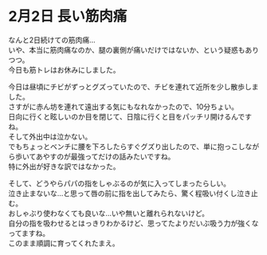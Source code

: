 # 2月2日 長い筋肉痛

なんと2日続けての筋肉痛…  
いや、本当に筋肉痛なのか、腿の裏側が痛いだけではないか、という疑惑もありつつ。  
今日も筋トレはお休みにしました。

今日は昼頃にチビがずっとグズっていたので、チビを連れて近所を少し散歩しました。  
さすがに赤ん坊を連れて遠出する気にもなれなかったので、10分ちょい。  
日向に行くと眩しいのか目を閉じて、日陰に行くと目をパッチリ開けるんですね。  
そして外出中は泣かない。  
でもちょっとベンチに腰を下ろしたらすぐグズり出したので、単に抱っこしながら歩いてあやすのが最強ってだけの話みたいですね。  
特に外出が好きな訳ではなかった。  

そして、どうやらパパの指をしゃぶるのが気に入ってしまったらしい。  
泣き止まないな…と思って唇の前に指を出してみたら、驚く程吸い付くし泣き止む。  
おしゃぶり使わなくても良いな…いや無いと離れられないけど。  
自分の指を吸わせるとはっきりわかるけど、思ってたよりだいぶ吸う力が強くなってますね。  
このまま順調に育ってくれたまえ。
